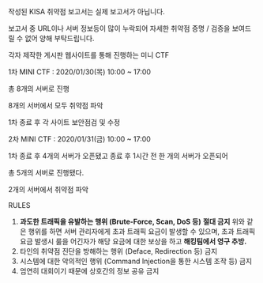작성된 KISA 취약점 보고서는 실제 보고서가 아닙니다.

보고서 중 URL이나 서버 정보등이 많이 누락되어 자세한 취약점 증명 / 검증을 보여드릴 수 없어 양해 부탁드립니다.

각자 제작한 게시판 웹사이트를 통해 진행하는 미니 CTF

1차 MINI CTF : 2020/01/30(목) 10:00 ~ 17:00

총 8개의 서버로 진행

8개의 서버에서 모두 취약점 파악

1차 종료 후 각 사이트 보안점검 및 수정

2차 MINI CTF : 2020/01/31(금) 10:00 ~ 17:00

1차 종료 후 4개의 서버가 오픈됐고 종료 후 1시간 전 한 개의 서버가 오픈되어

총 5개의 서버로 진행됐다.

2개의 서버에서 취약점 파악

RULES

1. **과도한 트래픽을 유발하는 행위 (Brute-Force, Scan, DoS 등)** **절대 금지** 위와 같은 행위를 하면 서버 관리자에게 초과 트래픽 요금이 발생할 수 있으며, 초과 트래픽 요금 발생시 룰을 어긴자가 해당 요금에 대한 보상을 하고 **해킹팀에서 영구 추방.**
2. 타인의 취약점 진단을 방해하는 행위 (Deface, Redirection 등) 금지
3. 시스템에 대한 악의적인 행위 (Command Injection을 통한 시스템 조작 등) 금지
4. 엄연히 대회이기 때문에 상호간의 정보 공유 금지
